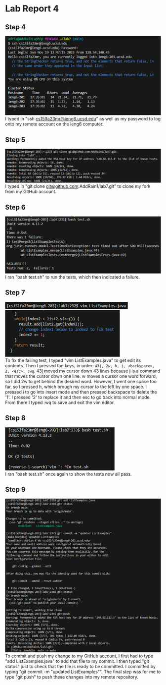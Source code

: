 # **Lab Report 4**
## Step 4
![step 4](lr4.1.png)
<br>I typed in "ssh cs15lfa23mr@ieng6.ucsd.edu" as well as my password to log onto my remote account on the ieng6 computer. 
## Step 5
![step 5](lr4.2.png)
<br>I typed in "git clone git@github.com:AddRain1/lab7.git" to clone my fork from my GitHub account.
## Step 6
![step 6](lr4.3.png)
<br>I ran "bash test.sh" to run the tests, which then indicated a failure.
## Step 7
![step 7](lr4.4.png)
<br>![step 7](lr4.5.png)
<br>To fix the failing test, I typed "vim ListExamples.java" to get edit its contents. Then I pressed the keys, in order: `43j, 2w, h, i, <backspace>, 2, <esc>, :wq`. 43j moved my cursor down 43 lines because j is a command that moves the cursor down one line. w moves a cursor one word forward, so I did 2w to get behind the desired word. However, I went one space too far, so I pressed h, which brough my cursor to the left by one space. I pressed i to go into insert mode and then pressed backspace to delete the '1'. I pressed '2' to replace it and then esc to go back into normal mode. From there I typed :wq to save and exit the vim editor.
## Step 8
![step 8](lr4.6.png)
<br>I ran "bash test.sh" once again to show the tests now all pass.
## Step 9
![step 9](lr4.7.png)
<br>To commit and push my change to my GitHub account, I first had to type "add ListExamples.java" to add that file to my commit. I then typed "git status" just to check that the file is ready to be committed. I committed by typing "git commit -m "updated ListExamples"". The final step was for me to type "git push" to push these changes into my remote repository. 

